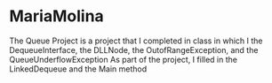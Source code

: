 # MariaMolina
The Queue Project is a project that I completed in class in which I the DequeueInterface, the DLLNode, the OutofRangeException, and the QueueUnderflowException
As part of the project, I filled in the LinkedDequeue and the Main method 
